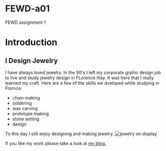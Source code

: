 # FEWD-a01
FEWD assignment 1

# Introduction
## I Design Jewelry

I have always loved jewelry. In the 90's I left my corporate grphic design job to live and study jewelry design in FLorence Itlay. It was here that I really learned my craft. Here are a few of the skills we dveloped while studying in Flornce: 
* chain making 
* soldering 
* wax carving  
* prototype making 
* stone setting 
* design

To this day I still enjoy designing and making jewelry.   ![jewelry on display](https://www.instagram.com/p/Bahe95ADIWA/?taken-by=kathleenlynagh)

If you like my work please take a look at [my blog.](www.kathleenlynagh.me)
